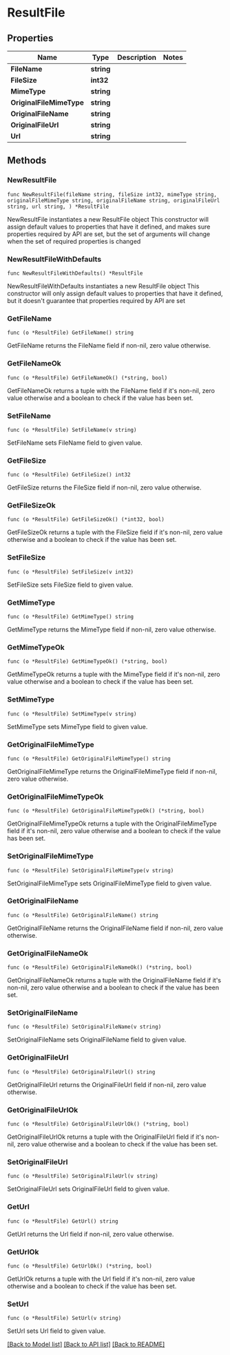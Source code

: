 # ResultFile

## Properties

Name | Type | Description | Notes
------------ | ------------- | ------------- | -------------
**FileName** | **string** |  | 
**FileSize** | **int32** |  | 
**MimeType** | **string** |  | 
**OriginalFileMimeType** | **string** |  | 
**OriginalFileName** | **string** |  | 
**OriginalFileUrl** | **string** |  | 
**Url** | **string** |  | 

## Methods

### NewResultFile

`func NewResultFile(fileName string, fileSize int32, mimeType string, originalFileMimeType string, originalFileName string, originalFileUrl string, url string, ) *ResultFile`

NewResultFile instantiates a new ResultFile object
This constructor will assign default values to properties that have it defined,
and makes sure properties required by API are set, but the set of arguments
will change when the set of required properties is changed

### NewResultFileWithDefaults

`func NewResultFileWithDefaults() *ResultFile`

NewResultFileWithDefaults instantiates a new ResultFile object
This constructor will only assign default values to properties that have it defined,
but it doesn't guarantee that properties required by API are set

### GetFileName

`func (o *ResultFile) GetFileName() string`

GetFileName returns the FileName field if non-nil, zero value otherwise.

### GetFileNameOk

`func (o *ResultFile) GetFileNameOk() (*string, bool)`

GetFileNameOk returns a tuple with the FileName field if it's non-nil, zero value otherwise
and a boolean to check if the value has been set.

### SetFileName

`func (o *ResultFile) SetFileName(v string)`

SetFileName sets FileName field to given value.


### GetFileSize

`func (o *ResultFile) GetFileSize() int32`

GetFileSize returns the FileSize field if non-nil, zero value otherwise.

### GetFileSizeOk

`func (o *ResultFile) GetFileSizeOk() (*int32, bool)`

GetFileSizeOk returns a tuple with the FileSize field if it's non-nil, zero value otherwise
and a boolean to check if the value has been set.

### SetFileSize

`func (o *ResultFile) SetFileSize(v int32)`

SetFileSize sets FileSize field to given value.


### GetMimeType

`func (o *ResultFile) GetMimeType() string`

GetMimeType returns the MimeType field if non-nil, zero value otherwise.

### GetMimeTypeOk

`func (o *ResultFile) GetMimeTypeOk() (*string, bool)`

GetMimeTypeOk returns a tuple with the MimeType field if it's non-nil, zero value otherwise
and a boolean to check if the value has been set.

### SetMimeType

`func (o *ResultFile) SetMimeType(v string)`

SetMimeType sets MimeType field to given value.


### GetOriginalFileMimeType

`func (o *ResultFile) GetOriginalFileMimeType() string`

GetOriginalFileMimeType returns the OriginalFileMimeType field if non-nil, zero value otherwise.

### GetOriginalFileMimeTypeOk

`func (o *ResultFile) GetOriginalFileMimeTypeOk() (*string, bool)`

GetOriginalFileMimeTypeOk returns a tuple with the OriginalFileMimeType field if it's non-nil, zero value otherwise
and a boolean to check if the value has been set.

### SetOriginalFileMimeType

`func (o *ResultFile) SetOriginalFileMimeType(v string)`

SetOriginalFileMimeType sets OriginalFileMimeType field to given value.


### GetOriginalFileName

`func (o *ResultFile) GetOriginalFileName() string`

GetOriginalFileName returns the OriginalFileName field if non-nil, zero value otherwise.

### GetOriginalFileNameOk

`func (o *ResultFile) GetOriginalFileNameOk() (*string, bool)`

GetOriginalFileNameOk returns a tuple with the OriginalFileName field if it's non-nil, zero value otherwise
and a boolean to check if the value has been set.

### SetOriginalFileName

`func (o *ResultFile) SetOriginalFileName(v string)`

SetOriginalFileName sets OriginalFileName field to given value.


### GetOriginalFileUrl

`func (o *ResultFile) GetOriginalFileUrl() string`

GetOriginalFileUrl returns the OriginalFileUrl field if non-nil, zero value otherwise.

### GetOriginalFileUrlOk

`func (o *ResultFile) GetOriginalFileUrlOk() (*string, bool)`

GetOriginalFileUrlOk returns a tuple with the OriginalFileUrl field if it's non-nil, zero value otherwise
and a boolean to check if the value has been set.

### SetOriginalFileUrl

`func (o *ResultFile) SetOriginalFileUrl(v string)`

SetOriginalFileUrl sets OriginalFileUrl field to given value.


### GetUrl

`func (o *ResultFile) GetUrl() string`

GetUrl returns the Url field if non-nil, zero value otherwise.

### GetUrlOk

`func (o *ResultFile) GetUrlOk() (*string, bool)`

GetUrlOk returns a tuple with the Url field if it's non-nil, zero value otherwise
and a boolean to check if the value has been set.

### SetUrl

`func (o *ResultFile) SetUrl(v string)`

SetUrl sets Url field to given value.



[[Back to Model list]](../README.md#documentation-for-models) [[Back to API list]](../README.md#documentation-for-api-endpoints) [[Back to README]](../README.md)


